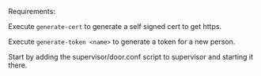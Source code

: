 Requirements:

Execute `generate-cert` to generate a self signed cert to get https.

Execute `generate-token <name>` to generate a token for a new person.

Start by adding the supervisor/door.conf script to supervisor and starting it there.
